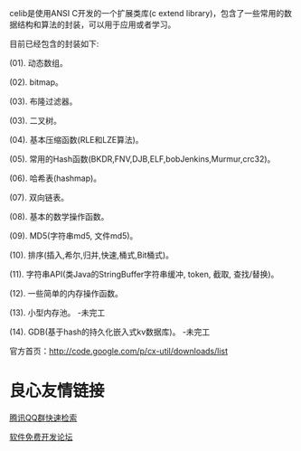 celib是使用ANSI C开发的一个扩展类库(c extend library)，包含了一些常用的数据结构和算法的封装，可以用于应用或者学习。

目前已经包含的封装如下:

(01). 动态数组。

(02). bitmap。

(03). 布隆过滤器。

(03). 二叉树。

(04). 基本压缩函数(RLE和LZE算法)。

(05). 常用的Hash函数(BKDR,FNV,DJB,ELF,bobJenkins,Murmur,crc32)。

(06). 哈希表(hashmap)。

(07). 双向链表。

(08). 基本的数学操作函数。

(09). MD5(字符串md5, 文件md5)。

(10). 排序(插入,希尔,归并,快速,桶式,Bit桶式)。

(11). 字符串API(类Java的StringBuffer字符串缓冲, token, 截取, 查找/替换)。

(12). 一些简单的内存操作函数。

(13). 小型内存池。								-未完工

(14). GDB(基于hash的持久化嵌入式kv数据库)。		-未完工

 
官方首页：http://code.google.com/p/cx-util/downloads/list



 # 良心友情链接

[腾讯QQ群快速检索](http://u.720life.cn/s/8cf73f7c)

[软件免费开发论坛](http://u.720life.cn/s/bbb01dc0)